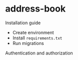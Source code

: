 # address-book
Installation guide
 - Create environment
 - Install `requirements.txt`
 - Run migrations

Authentication and authorization